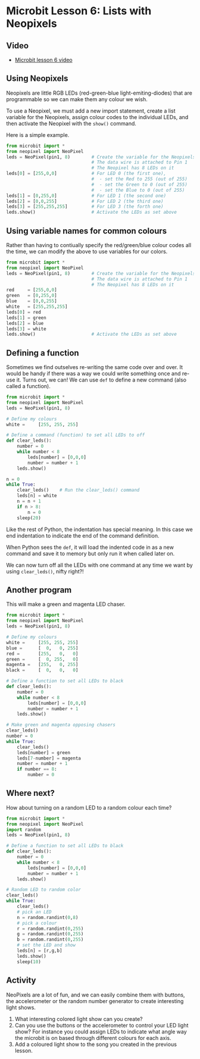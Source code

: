 # Microbit Lesson 6: Lists with Neopixels

## Video

* [Microbit lesson 6 video](https://youtu.be/c1RAGaOKYNo)

## Using Neopixels

Neopixels are little RGB LEDs (red-green-blue light-emiting-diodes) that are programmable so we can make them any colour we wish.

To use a Neopixel, we must add a new import statement, create a list variable for the Neopixels, assign colour codes to the individual LEDs, and then activate the Neopixel with the `show()` command.

Here is a simple example.

```python
from microbit import *
from neopixel import NeoPixel
leds = NeoPixel(pin1, 8)        # Create the variable for the Neopixels.
                                # The data wire is attached to Pin 1
                                # The Neopixel has 8 LEDs on it
leds[0] = [255,0,0]             # For LED 0 (the first one),
                                #  - set the Red to 255 (out of 255)
                                #  - set the Green to 0 (out of 255)
                                #  - set the Blue to 0 (out of 255)
leds[1] = [0,255,0]             # For LED 1 (the second one)
leds[2] = [0,0,255]             # For LED 2 (the third one)
leds[3] = [255,255,255]         # For LED 3 (the forth one)
leds.show()                     # Activate the LEDs as set above
```

## Using variable names for common colours

Rather than having to contiually specify the red/green/blue colour codes all the time, we can modify the above to use variables for our colors.

```python
from microbit import *
from neopixel import NeoPixel
leds = NeoPixel(pin1, 8)        # Create the variable for the Neopixels.
                                # The data wire is attached to Pin 1
                                # The Neopixel has 8 LEDs on it
red     = [255,0,0]
green   = [0,255,0]
blue    = [0,0,255]
white   = [255,255,255]
leds[0] = red
leds[1] = green
leds[2] = blue
leds[3] = white
leds.show()                     # Activate the LEDs as set above
```

## Defining a function

Sometimes we find outselves re-writing the same code over and over. It would be handy if there was a way we could write something once and re-use it. Turns out, we can! We can use `def` to define a new command (also called a function).

```python
from microbit import *
from neopixel import NeoPixel
leds = NeoPixel(pin1, 8)

# Define my colours
white =     [255, 255, 255]

# Define a command (function) to set all LEDs to off
def clear_leds():
    number = 0
    while number < 8
        leds[number] = [0,0,0]
        number = number + 1
    leds.show()

n = 0
while True:
    clear_leds()    # Run the clear_leds() command
    leds[n] = white
    n = n + 1
    if n > 8:
        n = 0
    sleep(20)
```

Like the rest of Python, the indentation has special meaning. In this case we end indentation to indicate the end of the command definition.

When Python sees the `def`, it will load the indented code in as a new command and save it to memory but only run it when called later on.

We can now turn off all the LEDs with one command at any time we want by using `clear_leds()`, nifty right?!

## Another program

This will make a green and magenta LED chaser.

```python
from microbit import *
from neopixel import NeoPixel
leds = NeoPixel(pin1, 8)

# Define my colours
white =     [255, 255, 255]
blue =      [  0,   0, 255]
red =       [255,   0,   0]
green =     [  0, 255,   0]
magenta =   [255,   0, 255]
black =     [  0,   0,   0]

# Define a function to set all LEDs to black
def clear_leds():
    number = 0
    while number < 8
        leds[number] = [0,0,0]
        number = number + 1
    leds.show()

# Make green and magenta opposing chasers
clear_leds()
number = 0
while True:
    clear_leds()
    leds[number] = green
    leds[7-number] = magenta
    number = number + 1
    if number == 8:
        number = 0
```

## Where next?

How about turning on a random LED to a random colour each time?

```python
from microbit import *
from neopixel import NeoPixel
import random
leds = NeoPixel(pin1, 8)

# Define a function to set all LEDs to black
def clear_leds():
    number = 0
    while number < 8
        leds[number] = [0,0,0]
        number = number + 1
    leds.show()

# Random LED to random color
clear_leds()
while True:
    clear_leds()
    # pick an LED
    n = random.randint(0,8)
    # pick a colour
    r = random.randint(0,255)
    g = random.randint(0,255)
    b = random.randint(0,255)
    # set the LED and show
    leds[n] = [r,g,b]
    leds.show()
    sleep(10)
```


## Activity

NeoPixels are a lot of fun, and we can easily combine them with buttons, the accelerometer or the random number generator to create interesting light shows.

1. What interesting colored light show can you create?
2. Can you use the buttons or the accelerometer to control your LED light show? For instance you could assign LEDs to indicate what angle way the microbit is on based through different colours for each axis.
3. Add a coloured light show to the song you created in the previous lesson.
